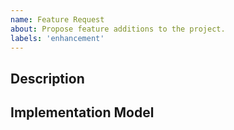 ```yaml
---
name: Feature Request
about: Propose feature additions to the project.
labels: 'enhancement'
---
```


## Description

<!-- Describe the proposed feature and how the project could benefit from it. -->

## Implementation Model

<!-- (Optional) If available, outline the possible steps to take (e.g. lines of code to change, architectural details, etc.) to implement the feature. -->
